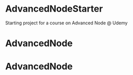 # AdvancedNodeStarter
Starting project for a course on Advanced Node @ Udemy
# AdvancedNode
# AdvancedNode
